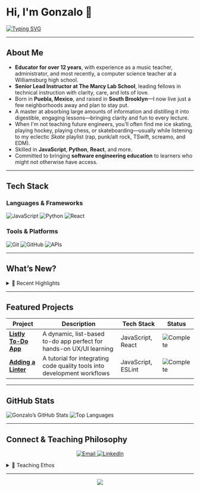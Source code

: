 # Hi, I'm Gonzalo 🫶

[![Typing SVG](https://readme-typing-svg.demolab.com?font=Press+Start+2P&size=16&pause=1000&color=355E3B&width=900&lines=Educator+since+2011;+SWE+educator+at+The+Marcy+Lab+School+since+2022)](https://git.io/typing-svg)

---

##  About Me

-  **Educator for over 12 years**, with experience as a music teacher, administrator, and most recently, a computer science teacher at a Williamsburg high school.  
-  **Senior Lead Instructor at The Marcy Lab School**, leading fellows in technical instruction with clarity, care, and lots of love.  
-  Born in **Puebla, Mexico**, and raised in **South Brooklyn**—I now live just a few neighborhoods away and plan to stay put.  
-  A master at absorbing large amounts of information and distilling it into digestible, engaging lessons—bringing clarity and fun to every lecture.  
-  When I'm not teaching future engineers, you’ll often find me ice skating, playing hockey, playing chess, or skateboarding—usually while listening to my eclectic *Skate* playlist (rap, punk/alt rock, TSwift, screamo, and EDM).  
-  Skilled in **JavaScript**, **Python**, **React**, and more.  
-  Committed to bringing **software engineering education** to learners who might not otherwise have access.

---

##  Tech Stack

### Languages & Frameworks
![JavaScript](https://img.shields.io/badge/-JavaScript-F7DF1E?logo=javascript&logoColor=black&style=for-the-badge)
![Python](https://img.shields.io/badge/-Python-3776AB?logo=python&logoColor=white&style=for-the-badge)
![React](https://img.shields.io/badge/-React-61DAFB?logo=react&logoColor=black&style=for-the-badge)

### Tools & Platforms
![Git](https://img.shields.io/badge/-Git-F05032?logo=git&logoColor=white&style=for-the-badge)
![GitHub](https://img.shields.io/badge/-GitHub-181717?logo=github&logoColor=white&style=for-the-badge)
![APIs](https://img.shields.io/badge/-APIs-009688?logo=api&logoColor=white&style=for-the-badge)

---

##  What’s New?

<details>
<summary>🎉 Recent Highlights</summary>
-  Developing inclusive curriculum at The Marcy Lab School.  
-  Designing workshops and resources to expand access to tech.  
-  Collaborating on open-source tools fostering equitable learning.
</details>

---

##  Featured Projects

<div align="center">

| Project | Description | Tech Stack | Status |
|--------|-------------|------------|--------|
| [**Listly To-Do App**](https://github.com/Gonzalomarcylabschool/listly-todo-app) | A dynamic, list-based to-do app perfect for hands-on UX/UI learning | JavaScript, React | ![Complete](https://img.shields.io/badge/Status-Complete-success) |
| [**Adding a Linter**](https://github.com/Gonzalomarcylabschool/adding-a-linter) | A tutorial for integrating code quality tools into development workflows | JavaScript, ESLint | ![Complete](https://img.shields.io/badge/Status-Complete-success) |

</div>

---

##  GitHub Stats

![Gonzalo’s GitHub Stats](https://github-readme-stats.vercel.app/api?username=Gonzalomarcylabschool&show_icons=true&theme=dark&hide_rank=true)
![Top Languages](https://github-readme-stats.vercel.app/api/top-langs/?username=Gonzalomarcylabschool&layout=compact&theme=dark)

---

##  Connect & Teaching Philosophy

<p align="center">
  <a href="mailto:gonzalo@marcylabschool.org">
    <img src="https://img.shields.io/badge/Email-D14836?style=for-the-badge&logo=gmail&logoColor=white" alt="Email">
  </a>
  <a href="https://www.linkedin.com/in/gonzalo-romero-931841230">
    <img src="https://img.shields.io/badge/LinkedIn-0077B5?style=for-the-badge&logo=linkedin&logoColor=white" alt="LinkedIn">
  </a>
</p>


<details> <summary>💭 Teaching Ethos</summary> <i>"A master at absorbing complex information and distilling it into clear, engaging lessons—bringing both clarity and enjoyment to every lecture." — The Marcy Lab School bio</i> </details>

---

<div align="center">
  <img src="https://capsule-render.vercel.app/api?type=waving&color=355E3B&height=120&section=footer" />
</div>

